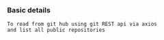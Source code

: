 ### Basic details
    To read from git hub using git REST api via axios
    and list all public repositories